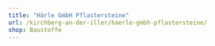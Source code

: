 ```yaml
---
title: "Härle GmbH Pflastersteine"
url: /kirchberg-an-der-iller/haerle-gmbh-pflastersteine/
shop: Baustoffe
---
```

